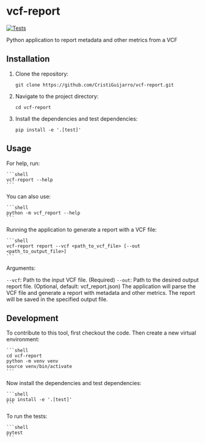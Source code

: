 # vcf-report

[![Tests](https://github.com/CristiGuijarro/vcf-report/workflows/Test/badge.svg)](https://github.com/CristiGuijarro/vcf-report/actions?query=workflow%3ATest)

Python application to report metadata and other metrics from a VCF

## Installation

1. Clone the repository:

   ```shell
   git clone https://github.com/CristiGuijarro/vcf-report.git
   ```

2. Navigate to the project directory:

    ```shell
    cd vcf-report
    ```

3. Install the dependencies and test dependencies:

    ```shell
    pip install -e '.[test]'
    ```

## Usage

For help, run:

    ```shell
    vcf-report --help
    ```

You can also use:

    ```shell
    python -m vcf_report --help
    ```

Running the application to generate a report with a VCF file:

    ```shell
    vcf-report report --vcf <path_to_vcf_file> [--out <path_to_output_file>]
    ```

Arguments:

`--vcf`: Path to the input VCF file. (Required)
`--out`: Path to the desired output report file. (Optional, default: vcf_report.json)
The application will parse the VCF file and generate a report with metadata and other metrics. The report will be saved in the specified output file.

## Development

To contribute to this tool, first checkout the code. Then create a new virtual environment:

    ```shell
    cd vcf-report
    python -m venv venv
    source venv/bin/activate
    ```

Now install the dependencies and test dependencies:

    ```shell
    pip install -e '.[test]'
    ```

To run the tests:

    ```shell
    pytest
    ```
